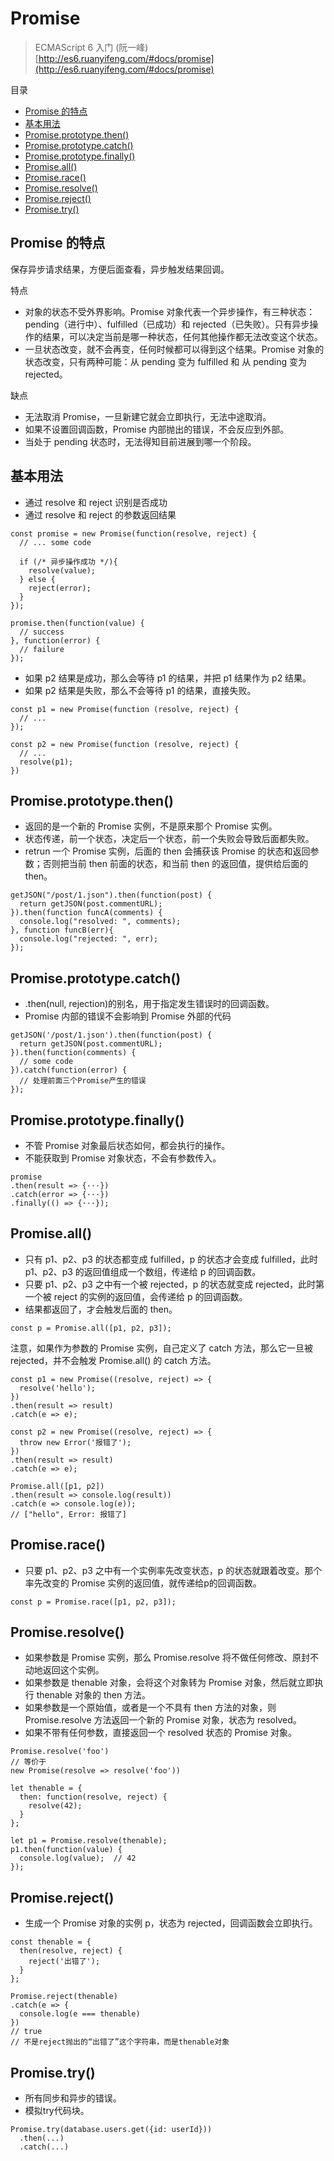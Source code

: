 # Promise

> ECMAScript 6 入门 (阮一峰) [http://es6.ruanyifeng.com/#docs/promise](http://es6.ruanyifeng.com/#docs/promise)

目录

- [Promise 的特点](#promise-的特点)
- [基本用法](#基本用法)
- [Promise.prototype.then()](#promiseprototypethen)
- [Promise.prototype.catch()](#promiseprototypecatch)
- [Promise.prototype.finally()](#promiseprototypefinally)
- [Promise.all()](#promiseall)
- [Promise.race()](#promiserace)
- [Promise.resolve()](#promiseresolve)
- [Promise.reject()](#promisereject)
- [Promise.try()](#promisetry)

## Promise 的特点

保存异步请求结果，方便后面查看，异步触发结果回调。

特点

- 对象的状态不受外界影响。Promise 对象代表一个异步操作，有三种状态：pending（进行中）、fulfilled（已成功）和 rejected（已失败）。只有异步操作的结果，可以决定当前是哪一种状态，任何其他操作都无法改变这个状态。
- 一旦状态改变，就不会再变，任何时候都可以得到这个结果。Promise 对象的状态改变，只有两种可能：从 pending 变为 fulfilled 和 从 pending 变为 rejected。

缺点

- 无法取消 Promise，一旦新建它就会立即执行，无法中途取消。
- 如果不设置回调函数，Promise 内部抛出的错误，不会反应到外部。
- 当处于 pending 状态时，无法得知目前进展到哪一个阶段。

## 基本用法

- 通过 resolve 和 reject 识别是否成功
- 通过 resolve 和 reject 的参数返回结果

```
const promise = new Promise(function(resolve, reject) {
  // ... some code

  if (/* 异步操作成功 */){
    resolve(value);
  } else {
    reject(error);
  }
});

promise.then(function(value) {
  // success
}, function(error) {
  // failure
});
```

- 如果 p2 结果是成功，那么会等待 p1 的结果，并把 p1 结果作为 p2 结果。
- 如果 p2 结果是失败，那么不会等待 p1 的结果，直接失败。

```
const p1 = new Promise(function (resolve, reject) {
  // ...
});

const p2 = new Promise(function (resolve, reject) {
  // ...
  resolve(p1);
})
```

## Promise.prototype.then()

- 返回的是一个新的 Promise 实例，不是原来那个 Promise 实例。
- 状态传递，前一个状态，决定后一个状态，前一个失败会导致后面都失败。
- retrun 一个 Promise 实例，后面的 then 会捕获该 Promise 的状态和返回参数；否则把当前 then 前面的状态，和当前 then 的返回值，提供给后面的 then。

```
getJSON("/post/1.json").then(function(post) {
  return getJSON(post.commentURL);
}).then(function funcA(comments) {
  console.log("resolved: ", comments);
}, function funcB(err){
  console.log("rejected: ", err);
});
```

## Promise.prototype.catch()

- .then(null, rejection)的别名，用于指定发生错误时的回调函数。
- Promise 内部的错误不会影响到 Promise 外部的代码

```
getJSON('/post/1.json').then(function(post) {
  return getJSON(post.commentURL);
}).then(function(comments) {
  // some code
}).catch(function(error) {
  // 处理前面三个Promise产生的错误
});
```

## Promise.prototype.finally()

- 不管 Promise 对象最后状态如何，都会执行的操作。
- 不能获取到 Promise 对象状态，不会有参数传入。

```
promise
.then(result => {···})
.catch(error => {···})
.finally(() => {···});
```

## Promise.all()

- 只有 p1、p2、p3 的状态都变成 fulfilled，p 的状态才会变成 fulfilled，此时 p1、p2、p3 的返回值组成一个数组，传递给 p 的回调函数。
- 只要 p1、p2、p3 之中有一个被 rejected，p 的状态就变成 rejected，此时第一个被 reject 的实例的返回值，会传递给 p 的回调函数。
- 结果都返回了，才会触发后面的 then。

```
const p = Promise.all([p1, p2, p3]);
```

注意，如果作为参数的 Promise 实例，自己定义了 catch 方法，那么它一旦被 rejected，并不会触发 Promise.all() 的 catch 方法。

```
const p1 = new Promise((resolve, reject) => {
  resolve('hello');
})
.then(result => result)
.catch(e => e);

const p2 = new Promise((resolve, reject) => {
  throw new Error('报错了');
})
.then(result => result)
.catch(e => e);

Promise.all([p1, p2])
.then(result => console.log(result))
.catch(e => console.log(e));
// ["hello", Error: 报错了]
```

## Promise.race()

- 只要 p1、p2、p3 之中有一个实例率先改变状态，p 的状态就跟着改变。那个率先改变的 Promise 实例的返回值，就传递给p的回调函数。

```
const p = Promise.race([p1, p2, p3]);
```

## Promise.resolve()

- 如果参数是 Promise 实例，那么 Promise.resolve 将不做任何修改、原封不动地返回这个实例。
- 如果参数是 thenable 对象，会将这个对象转为 Promise 对象，然后就立即执行 thenable 对象的 then 方法。
- 如果参数是一个原始值，或者是一个不具有 then 方法的对象，则 Promise.resolve 方法返回一个新的 Promise 对象，状态为 resolved。
- 如果不带有任何参数，直接返回一个 resolved 状态的 Promise 对象。

```
Promise.resolve('foo')
// 等价于
new Promise(resolve => resolve('foo'))
```

```
let thenable = {
  then: function(resolve, reject) {
    resolve(42);
  }
};

let p1 = Promise.resolve(thenable);
p1.then(function(value) {
  console.log(value);  // 42
});
```

## Promise.reject()

- 生成一个 Promise 对象的实例 p，状态为 rejected，回调函数会立即执行。

```
const thenable = {
  then(resolve, reject) {
    reject('出错了');
  }
};

Promise.reject(thenable)
.catch(e => {
  console.log(e === thenable)
})
// true
// 不是reject抛出的“出错了”这个字符串，而是thenable对象
```

## Promise.try()

- 所有同步和异步的错误。
- 模拟try代码块。

```
Promise.try(database.users.get({id: userId}))
  .then(...)
  .catch(...)
```